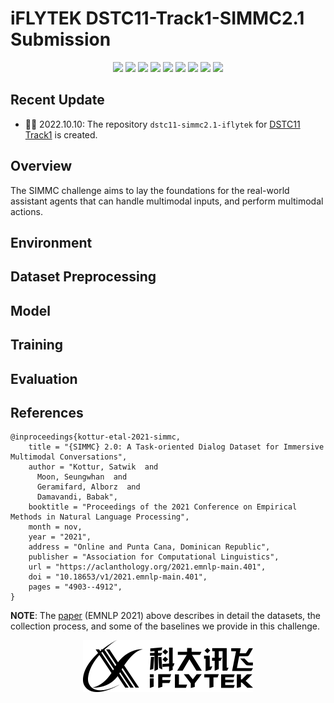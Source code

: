 # iFLYTEK DSTC11-Track1-SIMMC2.1 Submission

<p align="center">
    <a href="./LICENSE"><img src="https://img.shields.io/badge/license-Apache%202-red.svg"></a>
    <a href="support os"><img src="https://img.shields.io/badge/os-linux%2C%20win%2C%20mac-pink.svg"></a>
    <a href=""><img src="https://img.shields.io/badge/python-3.7+-aff.svg"></a>
    <a href="https://github.com/scutcyr/dstc11-simmc2.1-iflytek/graphs/contributors"><img src="https://img.shields.io/github/contributors/scutcyr/dstc11-simmc2.1-iflytek?color=9ea"></a>
    <a href="https://github.com/scutcyr/dstc11-simmc2.1-iflytek/commits"><img src="https://img.shields.io/github/commit-activity/m/scutcyr/dstc11-simmc2.1-iflytek?color=3af"></a>
    <a href="https://github.com/scutcyr/dstc11-simmc2.1-iflytek/issues"><img src="https://img.shields.io/github/issues/scutcyr/dstc11-simmc2.1-iflytek?color=9cc"></a>
    <a href="https://github.com/scutcyr/dstc11-simmc2.1-iflytek/stargazers"><img src="https://img.shields.io/github/stars/scutcyr/dstc11-simmc2.1-iflytek?color=ccf"></a>
    <a href="=https://pypi.org/project/paddlespeech/"><img src="https://img.shields.io/pypi/dm/PaddleSpeech"></a>
    <a href="=https://pypi.org/project/paddlespeech/"><img src="https://static.pepy.tech/badge/paddlespeech"></a>
</p>

## Recent Update
- 👏🏻  2022.10.10: The repository `dstc11-simmc2.1-iflytek` for [DSTC11 Track1](https://github.com/facebookresearch/simmc2) is created.



## Overview
The SIMMC challenge aims to lay the foundations for the real-world assistant agents that can handle multimodal inputs, and perform multimodal actions.


## Environment



## Dataset Preprocessing


## Model


## Training


## Evaluation


## References

```
@inproceedings{kottur-etal-2021-simmc,
    title = "{SIMMC} 2.0: A Task-oriented Dialog Dataset for Immersive Multimodal Conversations",
    author = "Kottur, Satwik  and
      Moon, Seungwhan  and
      Geramifard, Alborz  and
      Damavandi, Babak",
    booktitle = "Proceedings of the 2021 Conference on Empirical Methods in Natural Language Processing",
    month = nov,
    year = "2021",
    address = "Online and Punta Cana, Dominican Republic",
    publisher = "Association for Computational Linguistics",
    url = "https://aclanthology.org/2021.emnlp-main.401",
    doi = "10.18653/v1/2021.emnlp-main.401",
    pages = "4903--4912",
}
```
**NOTE**: The [paper][simmc2_arxiv] (EMNLP 2021) above describes in detail the datasets, the collection process, and some of the baselines we provide in this challenge. 

<p align="center">
  <img src="./figure/iflytek_logo.png" />
</p>

[dstc11]:https://dstc11.dstc.community/
[dstc10]:https://sites.google.com/dstc.community/dstc10/home
[simmc1]:https://github.com/facebookresearch/simmc
[simmc2_arxiv]:https://arxiv.org/pdf/2104.08667.pdf
[simmc_arxiv]:https://arxiv.org/abs/2006.01460

